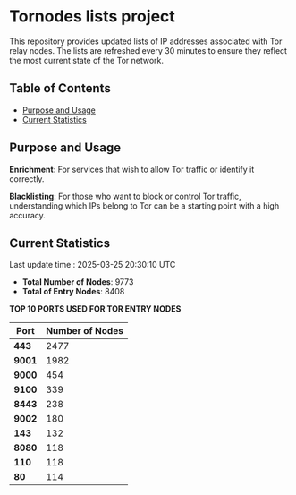 # Tornodes lists project

This repository provides updated lists of IP addresses associated with Tor relay nodes. The lists are refreshed every 30 minutes to ensure they reflect the most current state of the Tor network.

## Table of Contents

- [Purpose and Usage](#purpose-and-usage)
- [Current Statistics](#current-statistics)


## Purpose and Usage

**Enrichment**: For services that wish to allow Tor traffic or identify it correctly.

**Blacklisting**: For those who want to block or control Tor traffic, understanding which IPs belong to Tor can be a starting point with a high accuracy.

## Current Statistics

Last update time : 2025-03-25 20:30:10 UTC

- **Total Number of Nodes**: 9773
- **Total of Entry Nodes**: 8408

**TOP 10 PORTS USED FOR TOR ENTRY NODES**

| **Port** | **Number of Nodes** |
|------|-----------------|
| **443**   | 2477  |
| **9001**   | 1982  |
| **9000**   | 454  |
| **9100**   | 339  |
| **8443**   | 238  |
| **9002**   | 180  |
| **143**   | 132  |
| **8080**   | 118  |
| **110**   | 118  |
| **80**   | 114  |

